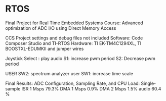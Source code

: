 # RTOS
Final Project for Real Time Embedded Systems Course:
Advanced optimization of ADC I/O using Direct Memory Access

CCS Project settings and debug files not included
Software: Code Composer Studio and TI-RTOS
Hardware: TI EK-TM4C1294XL, TI BOOSTXL-EDUMKII and jumper wires


Joystick Select : play audio 
S1: increase pwm period
S2: Decrease pwm period

USER SW2: spectrum analyzer
user SW1: increase time scale

Final Results:
ADC Configuration, Sampling Rate, and CPU Load:
Single-sample ISR	1 Msps	79.3%
DMA	1 Msps	0.9%
DMA	2 Msps	1.5%
audio 60.4 %

